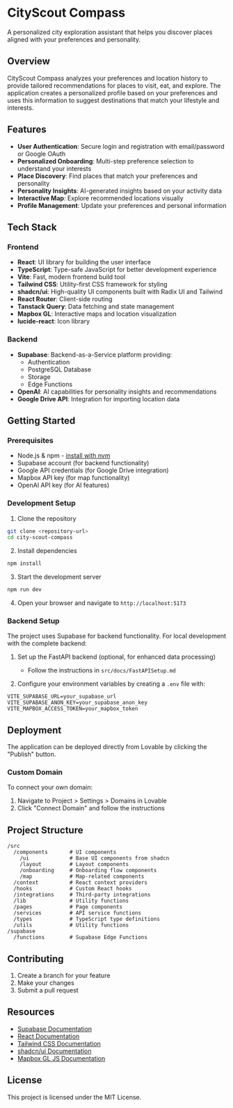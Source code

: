 
# CityScout Compass

A personalized city exploration assistant that helps you discover places aligned with your preferences and personality.

## Overview

CityScout Compass analyzes your preferences and location history to provide tailored recommendations for places to visit, eat, and explore. The application creates a personalized profile based on your preferences and uses this information to suggest destinations that match your lifestyle and interests.

## Features

- **User Authentication**: Secure login and registration with email/password or Google OAuth
- **Personalized Onboarding**: Multi-step preference selection to understand your interests
- **Place Discovery**: Find places that match your preferences and personality
- **Personality Insights**: AI-generated insights based on your activity data
- **Interactive Map**: Explore recommended locations visually
- **Profile Management**: Update your preferences and personal information

## Tech Stack

### Frontend
- **React**: UI library for building the user interface
- **TypeScript**: Type-safe JavaScript for better development experience
- **Vite**: Fast, modern frontend build tool
- **Tailwind CSS**: Utility-first CSS framework for styling
- **shadcn/ui**: High-quality UI components built with Radix UI and Tailwind
- **React Router**: Client-side routing
- **Tanstack Query**: Data fetching and state management
- **Mapbox GL**: Interactive maps and location visualization
- **lucide-react**: Icon library

### Backend
- **Supabase**: Backend-as-a-Service platform providing:
  - Authentication
  - PostgreSQL Database
  - Storage
  - Edge Functions
- **OpenAI**: AI capabilities for personality insights and recommendations
- **Google Drive API**: Integration for importing location data

## Getting Started

### Prerequisites
- Node.js & npm - [install with nvm](https://github.com/nvm-sh/nvm#installing-and-updating)
- Supabase account (for backend functionality)
- Google API credentials (for Google Drive integration)
- Mapbox API key (for map functionality)
- OpenAI API key (for AI features)

### Development Setup

1. Clone the repository
```sh
git clone <repository-url>
cd city-scout-compass
```

2. Install dependencies
```sh
npm install
```

3. Start the development server
```sh
npm run dev
```

4. Open your browser and navigate to `http://localhost:5173`

### Backend Setup

The project uses Supabase for backend functionality. For local development with the complete backend:

1. Set up the FastAPI backend (optional, for enhanced data processing)
   - Follow the instructions in `src/docs/FastAPISetup.md`

2. Configure your environment variables by creating a `.env` file with:
```
VITE_SUPABASE_URL=your_supabase_url
VITE_SUPABASE_ANON_KEY=your_supabase_anon_key
VITE_MAPBOX_ACCESS_TOKEN=your_mapbox_token
```

## Deployment

The application can be deployed directly from Lovable by clicking the "Publish" button.

### Custom Domain

To connect your own domain:
1. Navigate to Project > Settings > Domains in Lovable
2. Click "Connect Domain" and follow the instructions

## Project Structure

```
/src
  /components       # UI components
    /ui             # Base UI components from shadcn
    /layout         # Layout components
    /onboarding     # Onboarding flow components
    /map            # Map-related components
  /context          # React context providers
  /hooks            # Custom React hooks
  /integrations     # Third-party integrations
  /lib              # Utility functions
  /pages            # Page components
  /services         # API service functions
  /types            # TypeScript type definitions
  /utils            # Utility functions
/supabase
  /functions        # Supabase Edge Functions
```

## Contributing

1. Create a branch for your feature
2. Make your changes
3. Submit a pull request

## Resources

- [Supabase Documentation](https://supabase.com/docs)
- [React Documentation](https://react.dev)
- [Tailwind CSS Documentation](https://tailwindcss.com/docs)
- [shadcn/ui Documentation](https://ui.shadcn.com)
- [Mapbox GL JS Documentation](https://docs.mapbox.com/mapbox-gl-js)

## License

This project is licensed under the MIT License.
